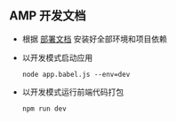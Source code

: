 AMP 开发文档
-----------------

* 根据 [部署文档](./deploy.md) 安装好全部环境和项目依赖

* 以开发模式启动应用

	`node app.babel.js --env=dev`

* 以开发模式运行前端代码打包

	`npm run dev`
